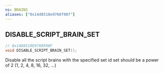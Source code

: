 ```yaml
---
ns: BRAINS
aliases: ["0x14d8518e9760f08f"]
---
```

## DISABLE_SCRIPT_BRAIN_SET

```c
// 0x14D8518E9760F08F
void DISABLE_SCRIPT_BRAIN_SET();
```

Disable all the script brains with the specified set id
set should be a power of 2 (1, 2, 4, 8, 16, 32, ...)

